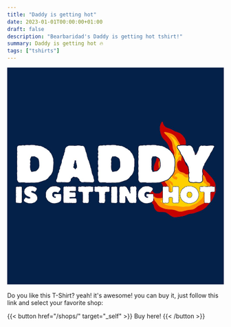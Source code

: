 ```yaml
---
title: "Daddy is getting hot"
date: 2023-01-01T00:00:00+01:00
draft: false
description: "Bearbaridad's Daddy is getting hot tshirt!"
summary: Daddy is getting hot 🔥
tags: ["tshirts"]
---
```


![tee](featured.jpg)

Do you like this T-Shirt? yeah! it's awesome! you can buy it, just follow this link and select your favorite shop:

{{< button href="/shops/" target="_self" >}}
Buy here!
{{< /button >}}